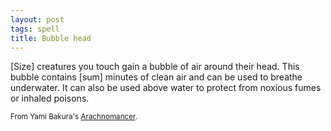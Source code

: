 ```yaml
---
layout: post
tags: spell
title: Bubble head
---
```

[Size] creatures you touch gain a bubble of air around their head.  This bubble contains [sum] minutes of clean air and can be used to breathe underwater.  It can also be used above water to protect from noxious fumes or inhaled poisons. 

<small>From Yami Bakura's [Arachnomancer](http://www.remixesandrevelations.com/2021/03/osr-spider-wizard.html).</small>
